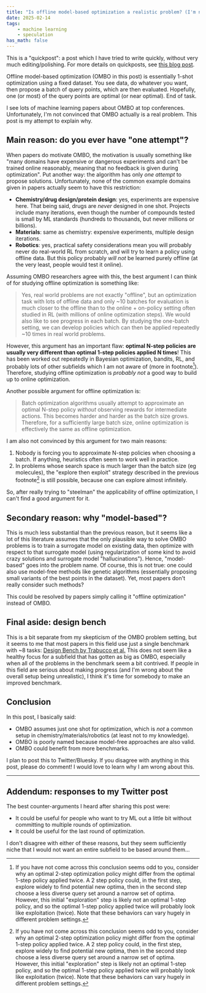 ```yaml
---
title: "Is offline model-based optimization a realistic problem? (I'm not convinced)"
date: 2025-02-14
tags:
    - machine learning
    - speculation
has_math: false
---
```


<div class="alert alert-info">
This is a "quickpost": a post which I have tried to write quickly, without very much editing/polishing.
For more details on quickposts, see
<a href="/blog/2025-02-11-lowering-quality/">this blog post</a>.
</div>

Offline model-based optimization (OMBO in this post) is essentially 1-shot
optimization using a fixed dataset. You see data, do whatever you want, then
propose a batch of query points, which are then evaluated. Hopefully, one (or
most) of the query points are optimal (or near optimal). End of task.

<!-- TEASER_END -->

I see lots of machine learning papers about OMBO at top conferences.
Unfortunately, I'm not convinced that OMBO actually is a real problem. This
post is my attempt to explain why.

## Main reason: do you ever have "one attempt"?

When papers do motivate OMBO, the motivation is usually something like "many
domains have expensive or dangerous experiments and can't be trained online
reasonably, meaning that no feedback is given during optimization". Put another
way: the algorithm has only _one attempt_ to propose solutions. Unfortunately,
none of the common example domains given in papers actually seem to have this
restriction:

- **Chemistry/drug design/protein design**: yes, experiments are expensive
  here. That being said, drugs are _never_ designed in one shot. Projects
  include many iterations, even though the number of compounds tested is small
  by ML standards (hundreds to thousands, but never millions or billions).
- **Materials**: same as chemistry: expensive experiments, multiple design
  iterations.
- **Robotics**: yes, practical safety considerations mean you will probably
  never do real-world RL from scratch, and will try to learn a policy using
  offline data. But this policy probably _will not_ be learned purely offline
  (at the very least, people would test it online).

Assuming OMBO researchers agree with this, the best argument I can think of for
studying offline optimization is something like:

> Yes, real world problems are not exactly "offline", but an optimization task
> with lots of offline data and only ~10 batches for evaluation is much closer
> to the offline than to the online + on-policy setting often studied in RL
> (with millions of online optimization steps). We would also like to see
> progress in each batch. By studying the one-batch setting, we can develop
> policies which can then be applied repeatedly ~10 times in real world
> problems.

However, this argument has an important flaw: **optimal N-step policies are
usually very different than optimal 1-step policies applied N times**! This has
been worked out repeatedly in Bayesian optimization, bandits, RL, and probably
lots of other subfields which I am not aware of (more in
footnote[^myopicintuition]). Therefore, studying offline optimization is
_probably not_ a good way to build up to online optimization.

[^myopicintuition]: If you have not come across this conclusion seems odd to you, consider why an optimal 2-step optimization policy might differ from the optimal 1-step policy applied twice. A 2 step policy could, in the first step, explore widely to find potential new optima, then in the second step choose a less diverse query set around a narrow set of optima. However, this initial "exploration" step is likely not an optimal 1-step policy, and so the optimal 1-step policy applied twice will probably look like exploitation (twice). Note that these behaviors can vary hugely in different problem settings.

Another possible argument for offline optimization is:

> Batch optimization algorithms usually attempt to approximate an optimal
> N-step policy *without* observing rewards for intermediate actions. This
> becomes harder and harder as the batch size grows. Therefore, for a
> sufficiently large batch size, online optimization is effectively the same as
> offline optimization.

I am also not convinced by this argument for two main reasons:

1. Nobody is forcing you to approximate N-step policies when choosing a batch.
   If anything, heuristics often seem to work well in practice.
2. In problems whose search space is much larger than the batch size (eg
   molecules), the "explore then exploit" strategy described in the previous
   footnote[^myopicintuition] is still possible, because one can explore almost
   infinitely.

So, after really trying to "steelman" the applicability of offline
optimization, I can't find a good argument for it.

## Secondary reason: why "model-based"?

This is much less substantial than the previous reason, but it seems like a lot
of this literature assumes that the only plausible way to solve OMBO problems
is to train a surrogate model on existing data, then optimize with respect to
that surrogate model (using regularization of some kind to avoid crazy
solutions and surrogate model "hallucinations"). Hence, "model-based" goes into
the problem name. Of course, this is not true: one could also use model-free
methods like genetic algorithms (essentially proposing small variants of the
best points in the dataset). Yet, most papers don't really consider such
methods?

This could be resolved by papers simply calling it "offline optimization"
instead of OMBO.

## Final aside: design bench

This is a bit separate from my skepticism of the OMBO problem setting, but it
seems to me that most papers in this field use just a single benchmark with ~8
tasks: [Design Bench by Trabucco et
al.](https://proceedings.mlr.press/v162/trabucco22a.html) This does not seem
like a healthy focus for a subfield that has gotten as big as OMBO, especially
when all of the problems in the benchmark seem a bit contrived. If people in
this field are serious about making progress (and I'm wrong about the overall
setup being unrealistic), I think it's time for somebody to make an improved
benchmark.

## Conclusion

In this post, I basically said:

- OMBO assumes just one shot for optimization, which is *not* a common setup in
  chemistry/materials/robotics (at least not to my knowledge).
- OMBO is poorly named because model-free approaches are also valid.
- OMBO could benefit from more benchmarks.

I plan to post this to Twitter/Bluesky. If you disagree with anything in this
post, please do comment! I would love to learn why I am wrong about this.

---

## Addendum: responses to my Twitter post

The best counter-arguments I heard after sharing this post were:

- It could be useful for people who want to try ML out a little bit without
  committing to multiple rounds of optimization.
- It could be useful for the last round of optimization.

I don't disagree with either of these reasons, but they seem sufficiently niche
that I would not want an entire subfield to be based around them...

